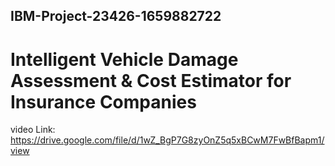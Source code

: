 ## IBM-Project-23426-1659882722

# Intelligent Vehicle Damage Assessment &amp; Cost Estimator for Insurance Companies

video Link: https://drive.google.com/file/d/1wZ_BgP7G8zyOnZ5q5xBCwM7FwBfBapm1/view

